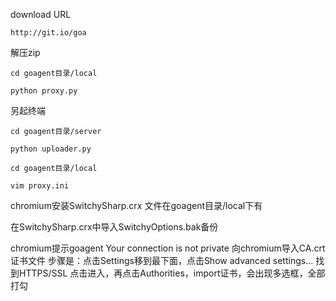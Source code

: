 download URL
```
http://git.io/goa
```
解压zip 
```
cd goagent目录/local

python proxy.py
```
另起终端
```
cd goagent目录/server

python uploader.py

cd goagent目录/local

vim proxy.ini
```
chromium安装SwitchySharp.crx
文件在goagent目录/local下有

在SwitchySharp.crx中导入SwitchyOptions.bak备份

chromium提示goagent Your connection is not private
向chromium导入CA.crt证书文件
步骤是：点击Settings移到最下面，点击Show advanced settings...
找到HTTPS/SSL
点击进入，再点击Authorities，import证书，会出现多选框，全部打勾
